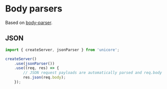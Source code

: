 # Body parsers

Based on [body-parser](https://github.com/expressjs/body-parser).


## JSON
```ts
import { createServer, jsonParser } from 'unicore';

createServer()
    .use(jsonParser())
    .use((req, res) => {
        // JSON request payloads are automatically parsed and req.body is set
        res.json(req.body);
    });
```